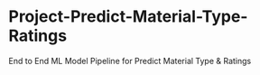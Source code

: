 # Project-Predict-Material-Type-Ratings
End to End ML Model Pipeline for Predict Material Type &amp; Ratings
